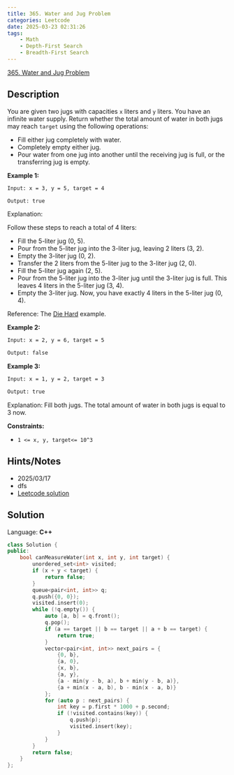 ```yaml
---
title: 365. Water and Jug Problem
categories: Leetcode
date: 2025-03-23 02:31:26
tags:
    - Math
    - Depth-First Search
    - Breadth-First Search
---
```


[365. Water and Jug Problem](https://leetcode.com/problems/water-and-jug-problem/description/)

## Description

You are given two jugs with capacities `x` liters and `y` liters. You have an infinite water supply. Return whether the total amount of water in both jugs may reach `target` using the following operations:

- Fill either jug completely with water.
- Completely empty either jug.
- Pour water from one jug into another until the receiving jug is full, or the transferring jug is empty.

**Example 1:**

```bash
Input: x = 3, y = 5, target = 4

Output: true
```

Explanation:

Follow these steps to reach a total of 4 liters:

- Fill the 5-liter jug (0, 5).
- Pour from the 5-liter jug into the 3-liter jug, leaving 2 liters (3, 2).
- Empty the 3-liter jug (0, 2).
- Transfer the 2 liters from the 5-liter jug to the 3-liter jug (2, 0).
- Fill the 5-liter jug again (2, 5).
- Pour from the 5-liter jug into the 3-liter jug until the 3-liter jug is full. This leaves 4 liters in the 5-liter jug (3, 4).
- Empty the 3-liter jug. Now, you have exactly 4 liters in the 5-liter jug (0, 4).

Reference: The <a href="https://www.youtube.com/watch?v=BVtQNK_ZUJg&amp;ab_channel=notnek01" target="_blank">Die Hard</a> example.

**Example 2:**

```bash
Input: x = 2, y = 6, target = 5

Output: false
```

**Example 3:**

```bash
Input: x = 1, y = 2, target = 3

Output: true
```

Explanation: Fill both jugs. The total amount of water in both jugs is equal to 3 now.

**Constraints:**

- `1 <= x, y, target<= 10^3`

## Hints/Notes

- 2025/03/17
- dfs
- [Leetcode solution](https://leetcode.cn/problems/water-and-jug-problem/solutions/161010/shui-hu-wen-ti-by-leetcode-solution/)

## Solution

Language: **C++**

```C++
class Solution {
public:
    bool canMeasureWater(int x, int y, int target) {
        unordered_set<int> visited;
        if (x + y < target) {
            return false;
        }
        queue<pair<int, int>> q;
        q.push({0, 0});
        visited.insert(0);
        while (!q.empty()) {
            auto [a, b] = q.front();
            q.pop();
            if (a == target || b == target || a + b == target) {
                return true;
            }
            vector<pair<int, int>> next_pairs = {
                {0, b},
                {a, 0},
                {x, b},
                {a, y},
                {a - min(y - b, a), b + min(y - b, a)},
                {a + min(x - a, b), b - min(x - a, b)}
            };
            for (auto p : next_pairs) {
                int key = p.first * 1000 + p.second;
                if (!visited.contains(key)) {
                    q.push(p);
                    visited.insert(key);
                }
            }
        }
        return false;
    }
};
```

